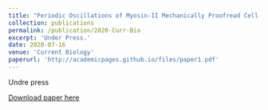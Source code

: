 ```yaml
---
title: "Periodic Oscillations of Myosin-II Mechanically Proofread Cell-Cell Connections to Ensure Robust Formation of the Cardiac Vessel"
collection: publications
permalink: /publication/2020-Curr-Bio
excerpt: 'Under Press.'
date: 2020-07-16
venue: 'Current Biology'
paperurl: 'http://academicpages.github.io/files/paper1.pdf'
---
```

Undre press

[Download paper here](http://academicpages.github.io/files/paper1.pdf)

